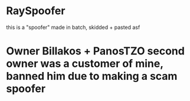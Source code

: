# RaySpoofer
this is a "spoofer" made in batch, skidded + pasted asf


# Owner Billakos + PanosTZO second owner was a customer of mine, banned him due to making a scam spoofer
